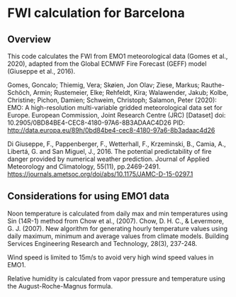 # FWI calculation for Barcelona

## Overview

This code calculates the FWI from EMO1 meteorological data (Gomes et al., 2020), adapted from the Global ECMWF Fire Forecast (GEFF) model (Giuseppe et al., 2016).

Gomes, Goncalo; Thiemig, Vera; Skøien, Jon Olav; Ziese, Markus; Rauthe-Schöch, Armin; Rustemeier, Elke; Rehfeldt, Kira; Walawender, Jakub; Kolbe, Christine; Pichon, Damien; Schweim, Christoph; Salamon, Peter (2020): EMO: A high-resolution multi-variable gridded meteorological data set for Europe. European Commission, Joint Research Centre (JRC) [Dataset] doi: 10.2905/0BD84BE4-CEC8-4180-97A6-8B3ADAAC4D26 PID: http://data.europa.eu/89h/0bd84be4-cec8-4180-97a6-8b3adaac4d26

Di Giuseppe, F., Pappenberger, F., Wetterhall, F., Krzeminski, B., Camia, A., Libertá, G. and San Miguel, J., 2016. The potential predictability of fire danger provided by numerical weather prediction. Journal of Applied Meteorology and Climatology, 55(11), pp.2469-2491. https://journals.ametsoc.org/doi/abs/10.1175/JAMC-D-15-0297.1

## Considerations for using EMO1 data

Noon temperature is calculated from daily max and min temperatures using  Sin (14R-1) method from Chow et al., (2007). Chow, D. H. C., & Levermore, G. J. (2007). New algorithm for generating hourly temperature values using daily maximum, minimum and average values from climate models. Building Services Engineering Research and Technology, 28(3), 237-248. 

Wind speed is limited to 15m/s to avoid very high wind speed values in EMO1.

Relative humidity is calculated from vapor pressure and temperature using the August-Roche-Magnus formula.


